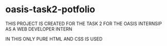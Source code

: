 # oasis-task2-potfolio


THIS PROJECT IS CREATED FOR THE TASK 2 FOR THE OASIS INTERNSIP AS A WEB DEVELOPER INTERN

IN THIS ONLY PURE HTML AND CSS IS USED
